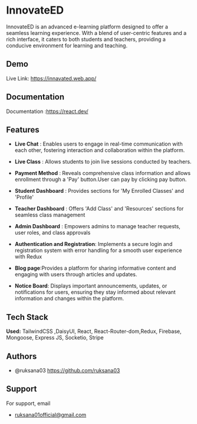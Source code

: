 
#  InnovateED

InnovateED is an advanced e-learning platform designed to offer a seamless learning experience. With a blend of user-centric features and a rich interface, it caters to both students and teachers, providing a conducive environment for learning and teaching.




## Demo

Live Link: https://innavated.web.app/

## Documentation

Documentation :https://react.dev/


## Features

- **Live Chat** : Enables users to engage in real-time communication with each other, fostering interaction and collaboration within the platform.
- **Live Class** : Allows students to join live sessions conducted by teachers.
- **Payment Method** : Reveals comprehensive class information and allows enrollment through a 'Pay' button.User can pay by clicking pay button.
- **Student Dashboard** : Provides sections for 'My Enrolled Classes' and 'Profile'
- **Teacher Dashboard** : Offers 'Add Class' and 'Resources' sections for seamless class management
- **Admin Dashboard** : Empowers admins to manage teacher requests, user roles, and class approvals

- **Authentication and Registration**: Implements a secure login and registration system with error handling for a smooth user experience with Redux
- **Blog page**:Provides a platform for sharing informative content and engaging with users through articles and updates.
- **Notice Board**: Displays important announcements, updates, or notifications for users, ensuring they stay informed about relevant information and changes within the platform.





 


## Tech Stack

**Used:** TailwindCSS ,DaisyUI, React, React-Router-dom,Redux, Firebase, Mongoose, Express JS, Socketio, Stripe

 


## Authors

- @ruksana03 https://github.com/ruksana03


## Support

For support, email 
- ruksana01official@gmail.com



